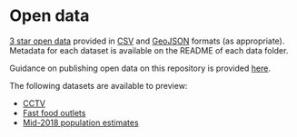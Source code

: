 # Open data
[3 star open data](http://5stardata.info/en/#by-example) provided in [CSV](https://en.wikipedia.org/wiki/Comma-separated_values) and [GeoJSON](http://geojson.org/) formats (as appropriate). Metadata for each dataset is available on the README of each data folder.

Guidance on publishing open data on this repository is provided [here](guidance/README.md).

The following datasets are available to preview:

- [CCTV](https://www.trafforddatalab.io/open_data/cctv)
- [Fast food outlets](https://www.trafforddatalab.io/open_data/fast_food_outlets)
- [Mid-2018 population estimates](https://www.trafforddatalab.io/open_data/population)
